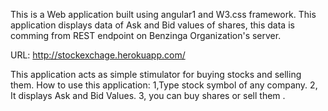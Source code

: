 This is a Web application built using angular1 and W3.css framework. This application displays data of Ask and Bid values of shares,
this data is comming from REST endpoint on Benzinga Organization's server.

URL: http://stockexchage.herokuapp.com/

This application acts as simple stimulator for buying stocks and selling them.
How to use this application:
1,Type stock symbol of any company.
2, It displays Ask and Bid Values.
3, you can buy shares or sell them .
